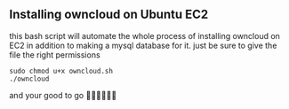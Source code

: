 ## Installing owncloud on Ubuntu EC2
this bash script will automate the whole process of installing owncloud on EC2 in addition to making a mysql database for it.
just be sure to give the file the right permissions
```
sudo chmod u+x owncloud.sh
./owncloud
```
and your good to go 🎉🎉🎉🎉🎉🎉

